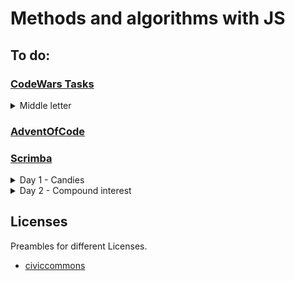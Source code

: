 # Methods and algorithms with JS

## To do:

  ### [CodeWars Tasks](https://www.codewars.com)
  <details>
    <summary>Middle letter</summary>

  - ### Instruction
    > Return the middle character of a given word.
    >
    > - If the word's length is odd, return the middle character.
    > - If the word's length is even, return the middle 2 characters.
    >
    > #### Examples:
    > - Kata.getMiddle("test") should return "es"
    > - Kata.getMiddle("testing") should return "t"
    > - Kata.getMiddle("middle") should return "dd"
    > - Kata.getMiddle("A") should return "A"
    >
    > #### Input
    > A word (string) of length 0 < str < 1000
    > (In javascript you may get slightly more than 1000 in some test cases due to an error in the > test cases).
    > You do not need to test for this. This is only here to tell you that you do not need to worry about
    > your solution timing out.
    >
    > #### Output
    > The middle character(s) of the word represented as a string.

  - ### Solution:
    #### Short
    ```javascript
      const getMiddle = s => s.slice(Math.floor((s.length - 1) / 2), Math.ceil((s.length + 1) / 2));
    ```
    It's a solution that just happens to work but we don't know exactly how.
  
    #### Elaborate
    ```javascript
    const getMiddle = word => {
        const indexShiftFromZero = 1;
        const indexShiftSliceEnd = 1;
        const center = (word.length - indexShiftFromZero) / 2;
        const start = Math.floor(center);
        const end = Math.ceil(center) + indexShiftSliceEnd;
        return word.slice(start,end);
    }
    ```
    - *indexShift* variables are introduced to avoid **magical numbers** +1 and -1.
    - We ask for the center of the word but since we use slice, we need index values and **indices start with 0** so we subtract 1 from length. We see that for a 4-letter word with indices 0 1 2 3 the center would be between 1 and 2, at 1.5.
    - Since **indices are integers**, we use closest approximates with Math methods, depending on their "side" ("left" and "right" from 1.5)
    - For an end value we need to add 1 to the result because **end value of slice function is non-inclusive**;
  </details>

### [AdventOfCode](https://adventofcode.com/)



### [Scrimba](https://scrimba.com/learn/adventcalendar)
  <details>
    <summary>Day 1 - Candies</summary>

  - ### Instruction
  > Share candies between children knowing a candy can't be split.
  > #### Input
  > - (Int) candies
  > - (Int) children
  > #### Output
  > (Int) Candies that will be eaten
  - ### Solution
  ```javascript
  const splitCandies = (children, candies) => Math.floor(candies / children) * children;
  ```
  We get 'candies per capita' rounded down and we multiply by children.
  </details>
  <details>
    <summary>Day 2 - Compound interest</summary>

  - ### Instruction
  > Obtain a number of years needed with compound interest operation to reach given threshold.
  > #### Input
  > - (Int) deposit - initial value of money
  > - (Int) rate - percent we get each year
  > - (Int) threshold - money goal we want to reach
  > #### Output
  > (Int) Year at which we reach the threshold
  - ### Solution

  #### Iterative method
  ```javascript
  function depositProfit(deposit, rate, threshold) {
    for (var year = 0; deposit < threshold; year++){
        deposit *= 1 + rate / 100
    } 
    return year
  }
  ```
  This is a standard way, note var being used to spill the declaration out of the loop block context.
  - We create a loop that runs as long as the deposit is lower than threshold
  - in each step we multiply the deposit by base + rate


  #### Recursive method
  ```javascript
  const depositProfit = (deposit, rate, threshold, year = 0) => {
    return deposit < threshold
        ? depositProfit(deposit * (1 + rate / 100), rate, threshold, year + 1);
        : year
  }
  ```
  - We call the function inside itself as long as the goal is not reached
  - we pass in another argument (year) with default value, 0, to serve as counter
  </details>

## Licenses
Preambles for different Licenses.
 * [civiccommons](http://wiki.civiccommons.org/Choosing_a_License/)
